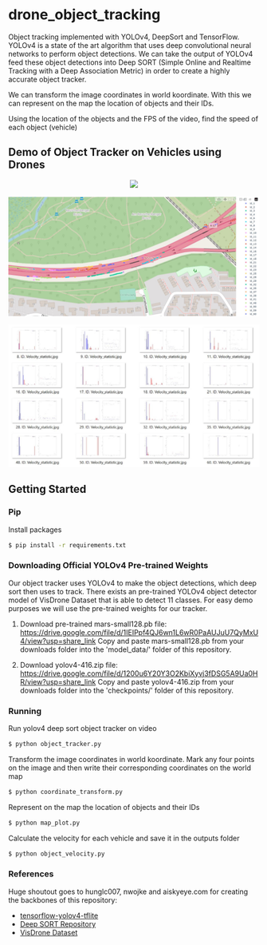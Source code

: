 # drone_object_tracking

Object tracking implemented with YOLOv4, DeepSort and TensorFlow. YOLOv4 is a state of the art algorithm that uses deep convolutional neural networks to perform object detections. We can take the output of YOLOv4 feed these object detections into Deep SORT (Simple Online and Realtime Tracking with a Deep Association Metric) in order to create a highly accurate object tracker.

We can transform the image coordinates in world koordinate. With this we can represent on the map the location of objects and their IDs.

Using the location of the objects and the FPS of the video, find the speed of each object (vehicle)

## Demo of Object Tracker on Vehicles using Drones
<p align="center"><img src="data/helpers/drone_demo.gif"\></p>

<p align="center"><img src="data/helpers/obj_map.jpg"\></p>

<p align="center"><img src="data/helpers/object_velocity.jpg"\></p>

## Getting Started

### Pip
Install packages
```sh
$ pip install -r requirements.txt
```

### Downloading Official YOLOv4 Pre-trained Weights
Our object tracker uses YOLOv4 to make the object detections, which deep sort then uses to track. There exists an pre-trained YOLOv4 object detector model of VisDrone Dataset that is able to detect 11 classes. For easy demo purposes we will use the pre-trained weights for our tracker.

1. Download pre-trained mars-small128.pb file:
https://drive.google.com/file/d/1IEIPpf4QJ6wn1L6wR0PaAUJuU7QyMxU4/view?usp=share_link 
Copy and paste mars-small128.pb from your downloads folder into the 'model_data/' folder of this repository.

2. Download yolov4-416.zip file:
https://drive.google.com/file/d/1200u6Y20Y3O2KbiXyvj3fDSG5A9Ua0HR/view?usp=share_link
Copy and paste yolov4-416.zip from your downloads folder into the 'checkpoints/' folder of this repository.


### Running 

Run yolov4 deep sort object tracker on video

```sh
$ python object_tracker.py
```

Transform the image coordinates in world koordinate.
Mark any four points on the image and then write their corresponding coordinates on the world map

```sh
$ python coordinate_transform.py
```

Represent on the map the location of objects and their IDs

```sh
$ python map_plot.py
```

Calculate the velocity for each vehicle and save it in the outputs folder

```sh
$ python object_velocity.py
```


### References  

   Huge shoutout goes to hunglc007, nwojke and aiskyeye.com for creating the backbones of this repository:
  * [tensorflow-yolov4-tflite](https://github.com/hunglc007/tensorflow-yolov4-tflite)
  * [Deep SORT Repository](https://github.com/nwojke/deep_sort)
  * [VisDrone Dataset](http://aiskyeye.com/)